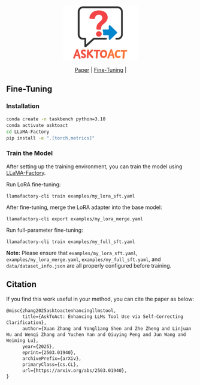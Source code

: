 <div align="center">
  <img src="./assets/logo.png" width="40%">
</div>

<p align="center">
  <a href="https://www.arxiv.org/abs/2503.01940">Paper</a> |
  <!-- <a href="">Model</a> | -->
    <!-- <a href="">Usage</a> | -->
  <a href="">Fine-Tuning</a> |
  <!-- <a href="">Evaluation</a> | -->
</p>


## Fine-Tuning

### Installation


```bash
conda create -n taskbench python=3.10
conda activate asktoact
cd LLaMA-Factory
pip install -e ".[torch,metrics]"
```

### Train the Model

After setting up the training environment, you can train the model using [LLaMA-Factory](https://github.com/hiyouga/LLaMA-Factory). 

Run LoRA fine-tuning:
```
llamafactory-cli train examples/my_lora_sft.yaml
```
After fine-tuning, merge the LoRA adapter into the base model:
```
llamafactory-cli export examples/my_lora_merge.yaml
```

Run full-parameter fine-tuning:
```
llamafactory-cli train examples/my_full_sft.yaml
```

**Note:** Please ensure that `examples/my_lora_sft.yaml`, `examples/my_lora_merge.yaml`, `examples/my_full_sft.yaml`, and `data/dataset_info.json` are all properly configured before training.



## Citation

If you find this work useful in your method, you can cite the paper as below:
```
@misc{zhang2025asktoactenhancingllmstool,
      title={AskToAct: Enhancing LLMs Tool Use via Self-Correcting Clarification}, 
      author={Xuan Zhang and Yongliang Shen and Zhe Zheng and Linjuan Wu and Wenqi Zhang and Yuchen Yan and Qiuying Peng and Jun Wang and Weiming Lu},
      year={2025},
      eprint={2503.01940},
      archivePrefix={arXiv},
      primaryClass={cs.CL},
      url={https://arxiv.org/abs/2503.01940}, 
}
```
